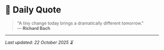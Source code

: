 # 📜 Daily Quote

> "A tiny change today brings a dramatically different tomorrow."  
> — **Richard Bach**

---

_Last updated: 22 October 2025 ⏳_

